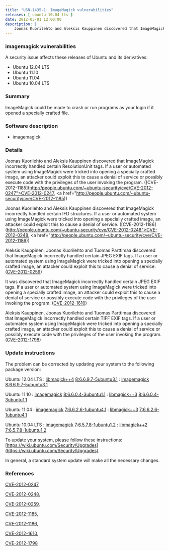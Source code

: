 ```yaml
---
title: "USN-1435-1: ImageMagick vulnerabilities"
releases: [ ubuntu-10.04-lts ]
date: 2012-05-01 12:00:00
description: |
    Joonas Kuorilehto and Aleksis Kauppinen discovered that ImageMagick incorrectly handled certain ResolutionUnit tags. If a user or automated system using ImageMagick were tricked into opening a specially crafted image, an attacker could exploit this to cause a denial of service or possibly execute code with the privileges of the user invoking the program. ([CVE-2012-1185](http://people.ubuntu.com/~ubuntu-security/cve/CVE-2012-0247">CVE-2012-0247</a>, <a href="http://people.ubuntu.com/~ubuntu-security/cve/CVE-2012-1185))
--- 
```

 
### imagemagick vulnerabilities

A security issue affects these releases of Ubuntu and its derivatives:

* Ubuntu 12.04 LTS
* Ubuntu 11.10
* Ubuntu 11.04
* Ubuntu 10.04 LTS

### Summary

ImageMagick could be made to crash or run programs as your login if it opened a specially crafted file.

### Software description

* imagemagick 

### Details

Joonas Kuorilehto and Aleksis Kauppinen discovered that ImageMagick incorrectly handled certain ResolutionUnit tags. If a user or automated system using ImageMagick were tricked into opening a specially crafted image, an attacker could exploit this to cause a denial of service or possibly execute code with the privileges of the user invoking the program. ([CVE-2012-1185](http://people.ubuntu.com/~ubuntu-security/cve/CVE-2012-0247">CVE-2012-0247</a>, <a href="http://people.ubuntu.com/~ubuntu-security/cve/CVE-2012-1185))

Joonas Kuorilehto and Aleksis Kauppinen discovered that ImageMagick incorrectly handled certain IFD structures. If a user or automated system using ImageMagick were tricked into opening a specially crafted image, an attacker could exploit this to cause a denial of service. ([CVE-2012-1186](http://people.ubuntu.com/~ubuntu-security/cve/CVE-2012-0248">CVE-2012-0248</a>, <a href="http://people.ubuntu.com/~ubuntu-security/cve/CVE-2012-1186))

Aleksis Kauppinen, Joonas Kuorilehto and Tuomas Parttimaa discovered that ImageMagick incorrectly handled certain JPEG EXIF tags. If a user or automated system using ImageMagick were tricked into opening a specially crafted image, an attacker could exploit this to cause a denial of service. ([CVE-2012-0259](http://people.ubuntu.com/~ubuntu-security/cve/CVE-2012-0259))

It was discovered that ImageMagick incorrectly handled certain JPEG EXIF tags. If a user or automated system using ImageMagick were tricked into opening a specially crafted image, an attacker could exploit this to cause a denial of service or possibly execute code with the privileges of the user invoking the program. ([CVE-2012-1610](http://people.ubuntu.com/~ubuntu-security/cve/CVE-2012-1610))

Aleksis Kauppinen, Joonas Kuorilehto and Tuomas Parttimaa discovered that ImageMagick incorrectly handled certain TIFF EXIF tags. If a user or automated system using ImageMagick were tricked into opening a specially crafted image, an attacker could exploit this to cause a denial of service or possibly execute code with the privileges of the user invoking the program. ([CVE-2012-1798](http://people.ubuntu.com/~ubuntu-security/cve/CVE-2012-1798)) 

### Update instructions

The problem can be corrected by updating your system to the following package version:

Ubuntu 12.04 LTS
 : [libmagick++4](https://launchpad.net/ubuntu/+source/imagemagick) <span> [8:6.6.9.7-5ubuntu3.1](https://launchpad.net/ubuntu/+source/imagemagick/8:6.6.9.7-5ubuntu3.1) </span> 
 : [imagemagick](https://launchpad.net/ubuntu/+source/imagemagick) <span> [8:6.6.9.7-5ubuntu3.1](https://launchpad.net/ubuntu/+source/imagemagick/8:6.6.9.7-5ubuntu3.1) </span> 

Ubuntu 11.10
 : [imagemagick](https://launchpad.net/ubuntu/+source/imagemagick) <span> [8:6.6.0.4-3ubuntu1.1](https://launchpad.net/ubuntu/+source/imagemagick/8:6.6.0.4-3ubuntu1.1) </span> 
 : [libmagick++3](https://launchpad.net/ubuntu/+source/imagemagick) <span> [8:6.6.0.4-3ubuntu1.1](https://launchpad.net/ubuntu/+source/imagemagick/8:6.6.0.4-3ubuntu1.1) </span> 

Ubuntu 11.04
 : [imagemagick](https://launchpad.net/ubuntu/+source/imagemagick) <span> [7:6.6.2.6-1ubuntu4.1](https://launchpad.net/ubuntu/+source/imagemagick/7:6.6.2.6-1ubuntu4.1) </span> 
 : [libmagick++3](https://launchpad.net/ubuntu/+source/imagemagick) <span> [7:6.6.2.6-1ubuntu4.1](https://launchpad.net/ubuntu/+source/imagemagick/7:6.6.2.6-1ubuntu4.1) </span> 

Ubuntu 10.04 LTS
 : [imagemagick](https://launchpad.net/ubuntu/+source/imagemagick) <span> [7:6.5.7.8-1ubuntu1.2](https://launchpad.net/ubuntu/+source/imagemagick/7:6.5.7.8-1ubuntu1.2) </span> 
 : [libmagick++2](https://launchpad.net/ubuntu/+source/imagemagick) <span> [7:6.5.7.8-1ubuntu1.2](https://launchpad.net/ubuntu/+source/imagemagick/7:6.5.7.8-1ubuntu1.2) </span> 

To update your system, please follow these instructions: [https://wiki.ubuntu.com/Security/Upgrades](https://wiki.ubuntu.com/Security/Upgrades).

In general, a standard system update will make all the necessary changes. 

### References

 [CVE-2012-0247](http://people.ubuntu.com/~ubuntu-security/cve/CVE-2012-0247), 

 [CVE-2012-0248](http://people.ubuntu.com/~ubuntu-security/cve/CVE-2012-0248), 

 [CVE-2012-0259](http://people.ubuntu.com/~ubuntu-security/cve/CVE-2012-0259), 

 [CVE-2012-1185](http://people.ubuntu.com/~ubuntu-security/cve/CVE-2012-1185), 

 [CVE-2012-1186](http://people.ubuntu.com/~ubuntu-security/cve/CVE-2012-1186), 

 [CVE-2012-1610](http://people.ubuntu.com/~ubuntu-security/cve/CVE-2012-1610), 

 [CVE-2012-1798](http://people.ubuntu.com/~ubuntu-security/cve/CVE-2012-1798)
 
